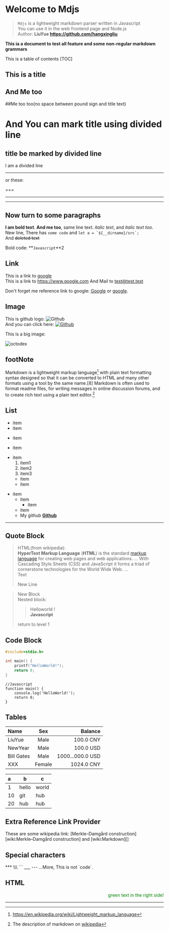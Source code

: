 # Welcome to Mdjs

> `Mdjs` is a lightweight markdown parser written in Javascript  
> You can use it in the web frontend page and Node.js   
> Author: **LiuYue <https://github.com/hangxingliu>**

__This ia a document to test all feature and some non-regular  markdown grammars__

This is a table of contents
[TOC]

## This is a title

## And Me too ##

##Me too too(no space between pound sign and title text)

And You can mark title using divided line
===

title be marked by divided line
---

I am a divided line

---

or these: 

===
***
___

## Now turn to some paragraphs

**I am bold text**. __And me too__,
same line text. _italic text_, and *italic text too*.   
New line, There has `some code` and ``let a = `${__dirname}/src`;``  
And ~~deleted text~~

Bold code: **`Javascript`**2

## Link

This is a link to [google](https://www.google.com "Link to google")  
This is a link to <https://www.google.com>
And Mail to <test@test.test>

Don't forget me reference link to google: [Google][g] or [google][].

[g]: https://www.google.com
[google]: https://www.google.com "Link to google"

## Image

This is github logo: ![Github](https://assets-cdn.github.com/favicon.ico)  
And you can click here: [![Github](https://assets-cdn.github.com/favicon.ico)](https://github.com "Github")

This is a big image:

![octodex](https://octodex.github.com/images/original.png)

## footNote

Markdown is a lightweight markup language[^1] with plain text formatting syntax designed so that it can be converted to HTML and many other formats using a tool by the same name.[8] Markdown is often used to format readme files, for writing messages in online discussion forums, and to create rich text using a plain text editor.[^markdown_wikipedia]

[^1]: <https://en.wikipedia.org/wiki/Lightweight_markup_language>
[^markdown_wikipedia]: The description of markdown on
 [wikipedia](https://en.wikipedia.org/wiki/Markdown)


## List

- item
- item
+ item
* item
+ item
	1. item1
	2. item2
	0. item3
	- item
	+ item
- item
	+ item
		+ item
	+ item
	+ My github **[Github][MyGithub]**

-------------------

## Quote Block

> HTML(from wikipedia):   
**HyperText Markup Language** (**HTML**) is the standard [markup language](https://en.wikipedia.org/wiki/Markup_language) for creating web pages and web applications. ... 
With Cascading Style Sheets (CSS) and JavaScript it forms a triad of cornerstone technologies for the World Wide Web. ...  
> Text
>
> New Line

> New Block   
> Nested block:
> > Helloworld !  
> > **Javascript**  
> 
> return to level 1

Code Block
---

``` c
#include<stdio.h>

int main() {
	printf("HelloWorld!");
	return 0;
}
```

	//Javascript
	function main() {
		console.log('HelloWorld!');
		return 0;
	}


## Tables

|Name|Sex|Balance|
|:---|:-:|------:|
|LiuYue|Male|100.0 CNY|
|NewYear|Male|100.0 USD|
|Bill Gates|Male|1000...000.0 USD|
|XXX|Female|1024.0 CNY|

|a|b|c|
:--|--|--
1|hello|world
10|git|hub
|20|hub|hub|

## Extra Reference Link Provider

These are some wikipedia link: [Merkle–Damgård construction][wiki:Merkle–Damgård construction] and
 [wiki:Markdown][]

## Special characters

\*\*\*
\\\\\\
\`\`\`
\_\_\_
\-\-\-
...More, This is not \`code\`.

## HTML

<div style="text-align:right;color:green">green text in the right side!</div>

***

  [MyGithub]: https://github.com/hangxingliu
